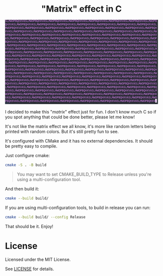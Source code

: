 <div align="center">
    <h1>"Matrix" effect in C</h1>
</div>

![matrix thing](screenshot.png)

I decided to make this "*matrix*" effect just for fun. I don't know much C so if you spot anything that could be done better, please let me know!

It's not like the matrix effect we all know, it's more like random letters being printed with random colors. But it's still pretty fun to see.

It's configured with CMake and it has no external dependencies. It should be pretty easy to compile.

Just configure cmake:
```sh
cmake -S . -B build
```
> You may want to set CMAKE_BUILD_TYPE to Release unless you're using a multi-configuration tool.

And then build it:
```sh
cmake --build build/
```

If you are using multi-configuration tools, to build in release you can run: 
```sh
cmake --build build/ --config Release
```

That should be it. Enjoy!

# License
Licensed under the MIT License.

See [LICENSE](LICENSE) for details.